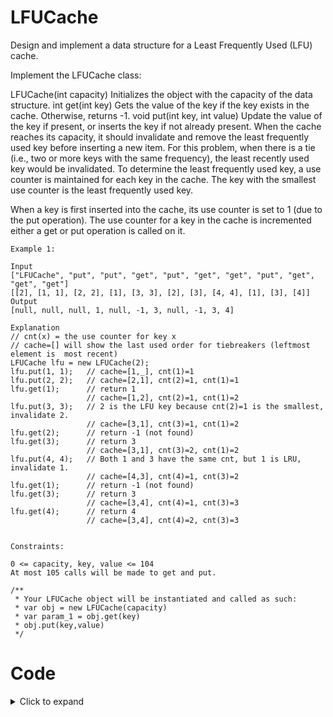 # LFUCache
Design and implement a data structure for a Least Frequently Used (LFU) cache.

Implement the LFUCache class:

LFUCache(int capacity) Initializes the object with the capacity of the data structure.
int get(int key) Gets the value of the key if the key exists in the cache. Otherwise, returns -1.
void put(int key, int value) Update the value of the key if present, or inserts the key if not already present. When the cache reaches its capacity, it should invalidate and remove the least frequently used key before inserting a new item. For this problem, when there is a tie (i.e., two or more keys with the same frequency), the least recently used key would be invalidated.
To determine the least frequently used key, a use counter is maintained for each key in the cache. The key with the smallest use counter is the least frequently used key.

When a key is first inserted into the cache, its use counter is set to 1 (due to the put operation). The use counter for a key in the cache is incremented either a get or put operation is called on it.

 
```
Example 1:

Input
["LFUCache", "put", "put", "get", "put", "get", "get", "put", "get", "get", "get"]
[[2], [1, 1], [2, 2], [1], [3, 3], [2], [3], [4, 4], [1], [3], [4]]
Output
[null, null, null, 1, null, -1, 3, null, -1, 3, 4]

Explanation
// cnt(x) = the use counter for key x
// cache=[] will show the last used order for tiebreakers (leftmost element is  most recent)
LFUCache lfu = new LFUCache(2);
lfu.put(1, 1);   // cache=[1,_], cnt(1)=1
lfu.put(2, 2);   // cache=[2,1], cnt(2)=1, cnt(1)=1
lfu.get(1);      // return 1
                 // cache=[1,2], cnt(2)=1, cnt(1)=2
lfu.put(3, 3);   // 2 is the LFU key because cnt(2)=1 is the smallest, invalidate 2.
                 // cache=[3,1], cnt(3)=1, cnt(1)=2
lfu.get(2);      // return -1 (not found)
lfu.get(3);      // return 3
                 // cache=[3,1], cnt(3)=2, cnt(1)=2
lfu.put(4, 4);   // Both 1 and 3 have the same cnt, but 1 is LRU, invalidate 1.
                 // cache=[4,3], cnt(4)=1, cnt(3)=2
lfu.get(1);      // return -1 (not found)
lfu.get(3);      // return 3
                 // cache=[3,4], cnt(4)=1, cnt(3)=3
lfu.get(4);      // return 4
                 // cache=[3,4], cnt(4)=2, cnt(3)=3
 

Constraints:

0 <= capacity, key, value <= 104
At most 105 calls will be made to get and put.

```


```
/** 
 * Your LFUCache object will be instantiated and called as such:
 * var obj = new LFUCache(capacity)
 * var param_1 = obj.get(key)
 * obj.put(key,value)
 */
 ```

# Code

<details><summary>Click to expand</summary>
 
 ```js
 /** 
 
    The plan here is to keep a hashmap for each key and value to make sure get is O(1).
    
    For deciding which value to remove we keep a hashmap with count as key so that 
    for a given interaction count there is an array for each node. Each array which holds
    nodes with a given amount of iteration will act as a queue where we append later additions
    and remove earlier ones since they will be older.
    i.e. 
    {
        1: [{key: 'favorite food', value: 'chicken', count: 1}, {key: 'computer', value: 'macbook', count: 1}],   
        2: [{key: 'favorite drink', value: 'water', count: 2}]
    }
    So our algorithm will get the lowest count array in this it is 1
    [{key: 'favorite food', value: 'chicken', count: 1}, {key: 'computer', value: 'macbook', count: 1}]
    then it will remove the first of the list since it would be the oldest
    
    @member countHash {[retrieveCount: number]: Node[] }
    @member hash {[key: string]: Node } for quick retrival
    Node will be { date: string, key: string, value: any, count: number }
    
    
 */

class LFUCache {
    capacity;
    hash; 
    countHash;
    count;
    
    constructor(capacity){
        this.capacity = capacity; 
        this.countHash = new Map();  // {capacity: Node[]}
        this.hash = new Map(); // {key}
        this.count = 0;
    }
    put(key, value){
        // no capacity so we don't need anything
        if (this.capacity === 0) return;
        
        // case 1: new value
        if (!(key in this.hash)){ 
            // case 1.1: over capacity, remove the least used
            if (this.capacity === this.count){ // here we have a list of each count
                const leastUsedCount = parseInt(Object.keys(this.countHash).sort((a,b) => a - b)[0]);
                let keyToDelete;
                // if there is only 1 then we remove it 
                if (this.countHash[leastUsedCount].length === 1){
                    keyToDelete = this.countHash[leastUsedCount][0].key;
                    this.countHash[leastUsedCount] = [];
                }
                else { // otherwise since the array is acting as a queue we we know we want to remove the oldest which will be at the beginning of the list
                    const [firstNode, ...rest] = this.countHash[leastUsedCount];
                    keyToDelete = firstNode.key;
                    this.countHash[leastUsedCount] = rest;
                }
                delete this.hash[keyToDelete];  // remove from hash
                this.count--;
            }
            
            // create new node and add it 
            const node = { key: key, value: value, count: 1};
            this.hash[key] = node;
            if (1 in this.countHash) this.countHash[1].push(node)
            else this.countHash[1] = [node];
            this.count++;
        }
        // case 2: existing value
        else {
            // since key exists we will get the original node
            const originalCount = this.hash[key].count;
            this.hash[key].count++;
            this.hash[key].value = value;
            // we will increment the count and insert it into the list. If it does not exist we will create it
            if (!(this.hash[key].count in this.countHash)) this.countHash[this.hash[key].count] = [this.hash[key]];
            else this.countHash[this.hash[key].count].push(this.hash[key]);
            
            // we will filter out the original node from the current count array. If that makes the array empty then we will delete that key from countHash
            if (this.countHash[originalCount].length === 1) delete this.countHash[originalCount]
            else this.countHash[originalCount] = this.countHash[originalCount].filter(x => x.key !== key);
        }
           
    }
    
    
    
    /** 
     * @param {number} key
     * @return {number}
     */
    get(key){
        if (key in this.hash){
            // since key exists we will get the original node
           const originalCount = this.hash[key].count;
            this.hash[key].count++;
            // we will increment the count and insert it into the list. If it does not exist we will create it
            if (!(this.hash[key].count in this.countHash)) this.countHash[this.hash[key].count] = [this.hash[key]];
            else this.countHash[this.hash[key].count].push(this.hash[key]);

            // we will filter out the original node from the current count array. If that makes the array empty then we will delete that key from countHash
            if (this.countHash[originalCount].length === 1) delete this.countHash[originalCount]
            else this.countHash[originalCount] = this.countHash[originalCount].filter(x => x.key !== key);
            return this.hash[key].value;
        }
        return -1
    }
    
   
}


/** 
 * Your LFUCache object will be instantiated and called as such:
 * var obj = new LFUCache(capacity)
 * var param_1 = obj.get(key)
 * obj.put(key,value)
 */

 let x = new LFUCache(1);
 x.put(1,1)
 x.put(2,2)

```

</details>
